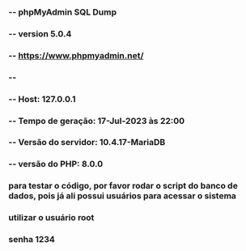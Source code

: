 ### -- phpMyAdmin SQL Dump
### -- version 5.0.4
### -- https://www.phpmyadmin.net/
### --
### -- Host: 127.0.0.1
### -- Tempo de geração: 17-Jul-2023 às 22:00
### -- Versão do servidor: 10.4.17-MariaDB
### -- versão do PHP: 8.0.0

### para testar o código, por favor rodar o script do banco de dados, pois já ali possui usuários para acessar o sistema

### utilizar o usuário root
### senha 1234
